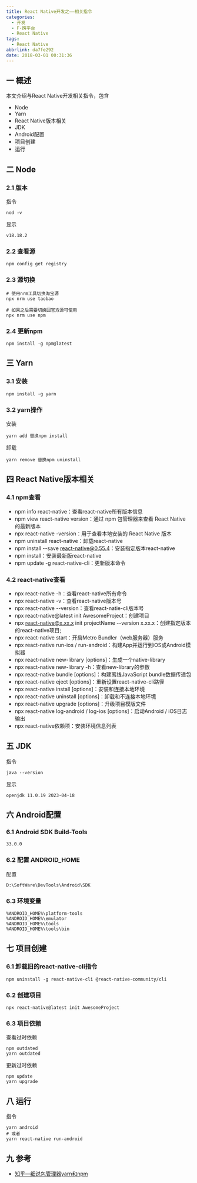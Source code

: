 ```yaml
---
title: React Native开发之——相关指令
categories:
  - 开发
  - F-跨平台
  - React Native
tags:
  - React Native
abbrlink: da7fe292
date: 2018-03-01 00:31:36
---
```

## 一 概述

本文介绍与React Native开发相关指令，包含

* Node
* Yarn
* React Native版本相关
* JDK
* Android配置
* 项目创建
* 运行

<!--more-->

## 二  Node

### 2.1 版本

指令

```
nod -v
```

显示

```
v18.18.2
```

### 2.2 查看源

```
npm config get registry
```

### 2.3 源切换

```
# 使用nrm工具切换淘宝源
npx nrm use taobao

# 如果之后需要切换回官方源可使用
npx nrm use npm
```

### 2.4 更新npm

```
npm install -g npm@latest
```

## 三 Yarn

### 3.1 安装

```
npm install -g yarn
```

### 3.2 yarn操作

安装

```
yarn add 替换npm install
```

卸载

```
yarn remove 替换npm uninstall
```

## 四  React Native版本相关

### 4.1 npm查看

* npm info react-native：查看react-native所有版本信息
* npm view react-native version：通过 npm 包管理器来查看 React Native 的最新版本
* npx react-native -version：用于查看本地安装的 React Native 版本
* npm uninstall react-native：卸载react-native
* npm install --save react-native@0.55.4：安装指定版本react-native
* npm install：安装最新版react-native
* npm update -g react-native-cli：更新版本命令

### 4.2 react-native查看

* npx react-native -h：查看react-native所有命令
* npx react-native -v：查看react-native版本号
* npx react-native --version：查看react-natie-cli版本号
* npx react-native@latest init AwesomeProject：创建项目
* npx react-native@x.xx.x init projectName --version x.xx.x：创建指定版本的react-native项目;
* npx react-native start：开启Metro Bundler（web服务器）服务
* npx react-native run-ios / run-android：构建App并运行到iOS或Android模拟器
* npx react-native new-library [options]：生成一个native-library
* npx react-native new-library -h：查看new-library的参数
* npx react-native bundle [options]：构建离线JavaScript bundle数据传递包
* npx react-native eject [options]：重新设置react-native-cli路径
* npx react-native install [options]：安装和连接本地环境
* npx react-native uninstall [options]：卸载和不连接本地环境
* npx react-native upgrade [options]：升级项目模版文件
* npx react-native log-android / log-ios [options]：启动Android / iOS日志输出
* npx react-native依赖项：安装环境信息列表

## 五 JDK

指令

```
java --version
```

显示

```
openjdk 11.0.19 2023-04-18
```

## 六 Android配置

### 6.1 Android SDK Build-Tools

```
33.0.0
```

### 6.2  配置 ANDROID_HOME

配置

```
D:\SoftWare\DevTools\Android\SDK
```

### 6.3 环境变量

```
%ANDROID_HOME%\platform-tools
%ANDROID_HOME%\emulator
%ANDROID_HOME%\tools
%ANDROID_HOME%\tools\bin
```

## 七 项目创建

### 6.1 卸载旧的react-native-cli指令

```
npm uninstall -g react-native-cli @react-native-community/cli
```

### 6.2 创建项目

```
npx react-native@latest init AwesomeProject
```

### 6.3 项目依赖

查看过时依赖

```
npm outdated
yarn outdated
```

更新过时依赖

```
npm update
yarn upgrade
```

## 八 运行

指令

```
yarn android
# 或者
yarn react-native run-android
```

## 九  参考

* [知乎—细说包管理器yarn和npm](https://zhuanlan.zhihu.com/p/446995365)